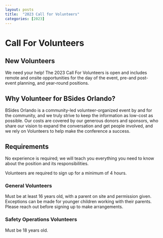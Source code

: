 ```yaml
---
layout: posts
title:  "2023 Call for Volunteers"
categories: [2023]
---
```

# Call For Volunteers

## New Volunteers
We need your help! The 2023 Call For Volunteers is open and includes remote and onsite opportunities for the day of the event, pre-and post-event planning, and year-round positions.

## Why Volunteer for BSides Orlando?
BSides Orlando is a community-led volunteer-organized event by and for the community, and we truly strive to keep the information as low-cost as possible. Our costs are covered by our generous donors and sponsors, who share our vision to expand the conversation and get people involved, and we rely on Volunteers to help make the conference a success.

## Requirements
No experience is required; we will teach you everything you need to know about the position and its responsibilities.

Volunteers are required to sign up for a minimum of 4 hours.

### General Volunteers
Must be at least 16 years old, with a parent on site and permission given. Exceptions can be made for younger children working with their parents. Please reach out before signing up to make arrangements.

### Safety Operations Volunteers
Must be 18 years old.
